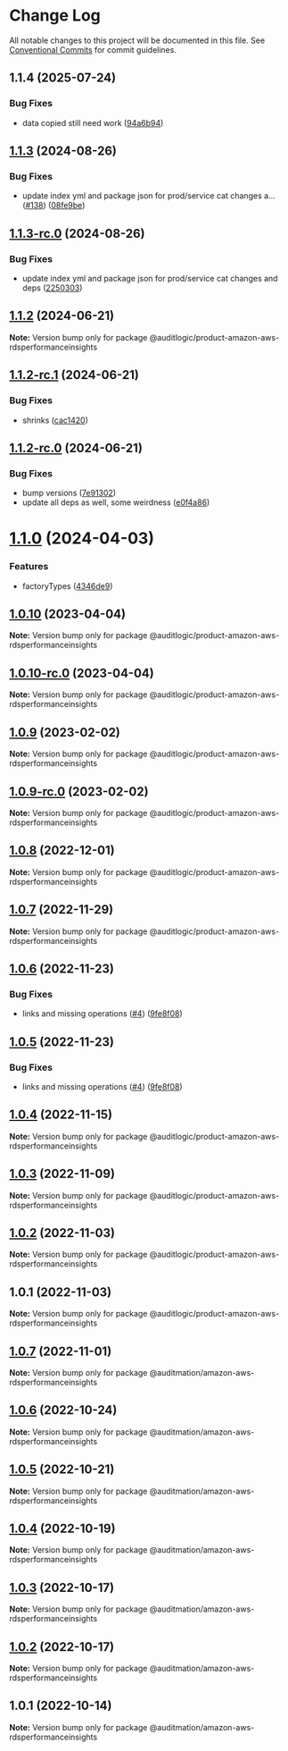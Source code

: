 # Change Log

All notable changes to this project will be documented in this file.
See [Conventional Commits](https://conventionalcommits.org) for commit guidelines.

## 1.1.4 (2025-07-24)


### Bug Fixes

* data copied still need work ([94a6b94](https://github.com/zerobias-org/product/commit/94a6b942fb0516367548599d739529536132755a))





## [1.1.3](https://github.com/auditlogic/product/compare/@auditlogic/product-amazon-aws-rdsperformanceinsights@1.1.2...@auditlogic/product-amazon-aws-rdsperformanceinsights@1.1.3) (2024-08-26)


### Bug Fixes

* update index yml and package json for prod/service cat changes a… ([#138](https://github.com/auditlogic/product/issues/138)) ([08fe9be](https://github.com/auditlogic/product/commit/08fe9beb1c8457462a19bc69caa02e6212d97e1a))





## [1.1.3-rc.0](https://github.com/auditlogic/product/compare/@auditlogic/product-amazon-aws-rdsperformanceinsights@1.1.2...@auditlogic/product-amazon-aws-rdsperformanceinsights@1.1.3-rc.0) (2024-08-26)


### Bug Fixes

* update index yml and package json for prod/service cat changes and deps ([2250303](https://github.com/auditlogic/product/commit/225030363a363608240135b7ebed386b28f01e4b))





## [1.1.2](https://github.com/auditlogic/product/compare/@auditlogic/product-amazon-aws-rdsperformanceinsights@1.1.2-rc.1...@auditlogic/product-amazon-aws-rdsperformanceinsights@1.1.2) (2024-06-21)

**Note:** Version bump only for package @auditlogic/product-amazon-aws-rdsperformanceinsights





## [1.1.2-rc.1](https://github.com/auditlogic/product/compare/@auditlogic/product-amazon-aws-rdsperformanceinsights@1.1.2-rc.0...@auditlogic/product-amazon-aws-rdsperformanceinsights@1.1.2-rc.1) (2024-06-21)


### Bug Fixes

* shrinks ([cac1420](https://github.com/auditlogic/product/commit/cac14200fefcd8183ab69fe89a47bd3f70f563e9))





## [1.1.2-rc.0](https://github.com/auditlogic/product/compare/@auditlogic/product-amazon-aws-rdsperformanceinsights@1.1.0...@auditlogic/product-amazon-aws-rdsperformanceinsights@1.1.2-rc.0) (2024-06-21)


### Bug Fixes

* bump versions ([7e91302](https://github.com/auditlogic/product/commit/7e913023b8b312150ed7762c32fbbe616be71de5))
* update all deps as well, some weirdness ([e0f4a86](https://github.com/auditlogic/product/commit/e0f4a864714e2d3de6bbf3da014d5312fe53be2f))





# [1.1.0](https://github.com/auditlogic/product/compare/@auditlogic/product-amazon-aws-rdsperformanceinsights@1.0.10...@auditlogic/product-amazon-aws-rdsperformanceinsights@1.1.0) (2024-04-03)


### Features

* factoryTypes ([4346de9](https://github.com/auditlogic/product/commit/4346de92693aee892fccf725338ffc7b80ab182b))





## [1.0.10](https://github.com/auditlogic/product/compare/@auditlogic/product-amazon-aws-rdsperformanceinsights@1.0.9...@auditlogic/product-amazon-aws-rdsperformanceinsights@1.0.10) (2023-04-04)

**Note:** Version bump only for package @auditlogic/product-amazon-aws-rdsperformanceinsights





## [1.0.10-rc.0](https://github.com/auditlogic/product/compare/@auditlogic/product-amazon-aws-rdsperformanceinsights@1.0.9...@auditlogic/product-amazon-aws-rdsperformanceinsights@1.0.10-rc.0) (2023-04-04)

**Note:** Version bump only for package @auditlogic/product-amazon-aws-rdsperformanceinsights





## [1.0.9](https://github.com/auditlogic/product/compare/@auditlogic/product-amazon-aws-rdsperformanceinsights@1.0.8...@auditlogic/product-amazon-aws-rdsperformanceinsights@1.0.9) (2023-02-02)

**Note:** Version bump only for package @auditlogic/product-amazon-aws-rdsperformanceinsights





## [1.0.9-rc.0](https://github.com/auditlogic/product/compare/@auditlogic/product-amazon-aws-rdsperformanceinsights@1.0.8...@auditlogic/product-amazon-aws-rdsperformanceinsights@1.0.9-rc.0) (2023-02-02)

**Note:** Version bump only for package @auditlogic/product-amazon-aws-rdsperformanceinsights





## [1.0.8](https://github.com/auditlogic/product/compare/@auditlogic/product-amazon-aws-rdsperformanceinsights@1.0.7...@auditlogic/product-amazon-aws-rdsperformanceinsights@1.0.8) (2022-12-01)

**Note:** Version bump only for package @auditlogic/product-amazon-aws-rdsperformanceinsights





## [1.0.7](https://github.com/auditlogic/product/compare/@auditlogic/product-amazon-aws-rdsperformanceinsights@1.0.6...@auditlogic/product-amazon-aws-rdsperformanceinsights@1.0.7) (2022-11-29)

**Note:** Version bump only for package @auditlogic/product-amazon-aws-rdsperformanceinsights





## [1.0.6](https://github.com/auditlogic/product/compare/@auditlogic/product-amazon-aws-rdsperformanceinsights@1.0.4...@auditlogic/product-amazon-aws-rdsperformanceinsights@1.0.6) (2022-11-23)


### Bug Fixes

* links and missing operations ([#4](https://github.com/auditlogic/product/issues/4)) ([9fe8f08](https://github.com/auditlogic/product/commit/9fe8f08fe7c57fdb79f991ac35bd6ac2e7dcad38))





## [1.0.5](https://github.com/auditlogic/product/compare/@auditlogic/product-amazon-aws-rdsperformanceinsights@1.0.4...@auditlogic/product-amazon-aws-rdsperformanceinsights@1.0.5) (2022-11-23)


### Bug Fixes

* links and missing operations ([#4](https://github.com/auditlogic/product/issues/4)) ([9fe8f08](https://github.com/auditlogic/product/commit/9fe8f08fe7c57fdb79f991ac35bd6ac2e7dcad38))





## [1.0.4](https://github.com/auditlogic/product/compare/@auditlogic/product-amazon-aws-rdsperformanceinsights@1.0.3...@auditlogic/product-amazon-aws-rdsperformanceinsights@1.0.4) (2022-11-15)

**Note:** Version bump only for package @auditlogic/product-amazon-aws-rdsperformanceinsights





## [1.0.3](https://github.com/auditlogic/product/compare/@auditlogic/product-amazon-aws-rdsperformanceinsights@1.0.2...@auditlogic/product-amazon-aws-rdsperformanceinsights@1.0.3) (2022-11-09)

**Note:** Version bump only for package @auditlogic/product-amazon-aws-rdsperformanceinsights





## [1.0.2](https://github.com/auditlogic/product/compare/@auditlogic/product-amazon-aws-rdsperformanceinsights@1.0.1...@auditlogic/product-amazon-aws-rdsperformanceinsights@1.0.2) (2022-11-03)

**Note:** Version bump only for package @auditlogic/product-amazon-aws-rdsperformanceinsights





## 1.0.1 (2022-11-03)

**Note:** Version bump only for package @auditlogic/product-amazon-aws-rdsperformanceinsights





## [1.0.7](https://github.com/auditmation/store-content/compare/@auditmation/amazon-aws-rdsperformanceinsights@1.0.6...@auditmation/amazon-aws-rdsperformanceinsights@1.0.7) (2022-11-01)

**Note:** Version bump only for package @auditmation/amazon-aws-rdsperformanceinsights





## [1.0.6](https://github.com/auditmation/store-content/compare/@auditmation/amazon-aws-rdsperformanceinsights@1.0.5...@auditmation/amazon-aws-rdsperformanceinsights@1.0.6) (2022-10-24)

**Note:** Version bump only for package @auditmation/amazon-aws-rdsperformanceinsights





## [1.0.5](https://github.com/auditmation/store-content/compare/@auditmation/amazon-aws-rdsperformanceinsights@1.0.4...@auditmation/amazon-aws-rdsperformanceinsights@1.0.5) (2022-10-21)

**Note:** Version bump only for package @auditmation/amazon-aws-rdsperformanceinsights





## [1.0.4](https://github.com/auditmation/store-content/compare/@auditmation/amazon-aws-rdsperformanceinsights@1.0.3...@auditmation/amazon-aws-rdsperformanceinsights@1.0.4) (2022-10-19)

**Note:** Version bump only for package @auditmation/amazon-aws-rdsperformanceinsights





## [1.0.3](https://github.com/auditmation/store-content/compare/@auditmation/amazon-aws-rdsperformanceinsights@1.0.2...@auditmation/amazon-aws-rdsperformanceinsights@1.0.3) (2022-10-17)

**Note:** Version bump only for package @auditmation/amazon-aws-rdsperformanceinsights





## [1.0.2](https://github.com/auditmation/store-content/compare/@auditmation/amazon-aws-rdsperformanceinsights@1.0.1...@auditmation/amazon-aws-rdsperformanceinsights@1.0.2) (2022-10-17)

**Note:** Version bump only for package @auditmation/amazon-aws-rdsperformanceinsights





## 1.0.1 (2022-10-14)

**Note:** Version bump only for package @auditmation/amazon-aws-rdsperformanceinsights
